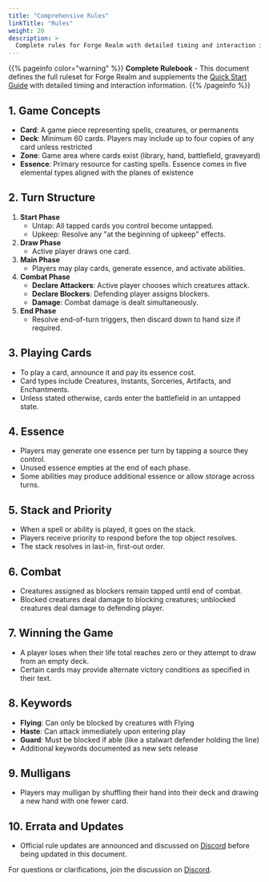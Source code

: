 ```yaml
---
title: "Comprehensive Rules"
linkTitle: "Rules"
weight: 20
description: >
  Complete rules for Forge Realm with detailed timing and interaction information.
---
```


<div class="mt-4"></div>

{{% pageinfo color="warning" %}}
**Complete Rulebook** - This document defines the full ruleset for Forge Realm and supplements the [Quick Start Guide](../quick-start/) with detailed timing and interaction information.
{{% /pageinfo %}}

## 1. Game Concepts

- **Card**: A game piece representing spells, creatures, or permanents
- **Deck**: Minimum 60 cards. Players may include up to four copies of any card unless restricted
- **Zone**: Game area where cards exist (library, hand, battlefield, graveyard)
- **Essence**: Primary resource for casting spells. Essence comes in five elemental types aligned with the planes of existence

## 2. Turn Structure

1. **Start Phase**
   - Untap: All tapped cards you control become untapped.
   - Upkeep: Resolve any "at the beginning of upkeep" effects.
2. **Draw Phase**
   - Active player draws one card.
3. **Main Phase**
   - Players may play cards, generate essence, and activate abilities.
4. **Combat Phase**
   - **Declare Attackers**: Active player chooses which creatures attack.
   - **Declare Blockers**: Defending player assigns blockers.
   - **Damage**: Combat damage is dealt simultaneously.
5. **End Phase**
   - Resolve end-of-turn triggers, then discard down to hand size if required.

## 3. Playing Cards

- To play a card, announce it and pay its essence cost.
- Card types include Creatures, Instants, Sorceries, Artifacts, and Enchantments.
- Unless stated otherwise, cards enter the battlefield in an untapped state.

## 4. Essence

- Players may generate one essence per turn by tapping a source they control.
- Unused essence empties at the end of each phase.
- Some abilities may produce additional essence or allow storage across turns.

## 5. Stack and Priority

- When a spell or ability is played, it goes on the stack.
- Players receive priority to respond before the top object resolves.
- The stack resolves in last-in, first-out order.

## 6. Combat

- Creatures assigned as blockers remain tapped until end of combat.
- Blocked creatures deal damage to blocking creatures; unblocked creatures deal damage to defending player.

## 7. Winning the Game

- A player loses when their life total reaches zero or they attempt to draw from an empty deck.
- Certain cards may provide alternate victory conditions as specified in their text.

## 8. Keywords

- **Flying**: Can only be blocked by creatures with Flying
- **Haste**: Can attack immediately upon entering play
- **Guard**: Must be blocked if able (like a stalwart defender holding the line)
- Additional keywords documented as new sets release

## 9. Mulligans

- Players may mulligan by shuffling their hand into their deck and drawing a new hand with one fewer card.

## 10. Errata and Updates

- Official rule updates are announced and discussed on [Discord](https://discord.gg/KQTY8DfY) before being updated in this document.

For questions or clarifications, join the discussion on [Discord](https://discord.gg/KQTY8DfY).
